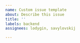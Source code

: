 ```yaml
---
name: Custom issue template
about: Describe this issue
title: ''
labels: backend
assignees: lodygin, savylovskij

---
```



